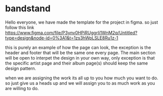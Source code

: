 # bandstand

Hello everyone, we have made the template for the project in figma.
so just follow this link https://www.figma.com/file/P3ynv0HPiRUggrIi1WnM2q/Untitled?type=design&node-id=0%3A1&t=1zs3hWpLSLE8Ru1z-1

this is purely an example of how the page can look, the exception is the header and footer that will be the same one every page.
The main section will be open to interpet the design in your own way, only exception is that the specific artist page and their album page(s) should keep the same design pattern.

when we are assigning the work its all up to you how much you want to do. so just give us a heads up and we will assign you to as much work as you are willing to do.
